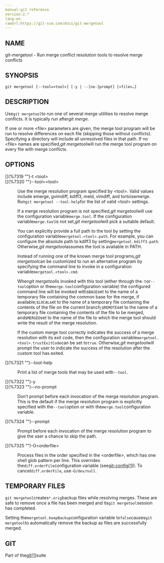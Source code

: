```yaml
---
manual:git reference
version:2.*
lang:en
rawUrl:https://git-scm.com/docs/git-mergetool
---
```



## [](%7315 "")NAME<a name="_name"></a>


git-mergetool - Run merge conflict resolution tools to resolve merge conflicts





## [](%7316 "")SYNOPSIS<a name="_synopsis"></a>

```
git mergetool [--tool=<tool>] [-y | --[no-]prompt] [<file>…​]
```




## [](%7317 "")DESCRIPTION<a name="_description"></a>


Use`git mergetool`to run one of several merge utilities to resolve merge conflicts. It is typically run after<em>git merge</em>.




If one or more &lt;file&gt; parameters are given, the merge tool program will be run to resolve differences on each file (skipping those without conflicts). Specifying a directory will include all unresolved files in that path. If no &lt;file&gt; names are specified,<em>git mergetool</em>will run the merge tool program on every file with merge conflicts.





## [](%7318 "")OPTIONS<a name="_options"></a>
<dl><dt id='git-mergetool--tlttoolgt'>[](%7319 "")-t &lt;tool&gt;</dt><dt id='git-mergetool---toollttoolgt'>[](%7320 "")--tool=&lt;tool&gt;</dt><dd>

Use the merge resolution program specified by &lt;tool&gt;. Valid values include emerge, gvimdiff, kdiff3, meld, vimdiff, and tortoisemerge. Run`git mergetool --tool-help`for the list of valid &lt;tool&gt; settings.



If a merge resolution program is not specified,<em>git mergetool</em>will use the configuration variable`merge.tool`. If the configuration variable`merge.tool`is not set,<em>git mergetool</em>will pick a suitable default.




You can explicitly provide a full path to the tool by setting the configuration variable`mergetool.<tool>.path`. For example, you can configure the absolute path to kdiff3 by setting`mergetool.kdiff3.path`. Otherwise,<em>git mergetool</em>assumes the tool is available in PATH.




Instead of running one of the known merge tool programs,<em>git mergetool</em>can be customized to run an alternative program by specifying the command line to invoke in a configuration variable`mergetool.<tool>.cmd`.




When<em>git mergetool</em>is invoked with this tool (either through the`-t`or`--tool`option or the`merge.tool`configuration variable) the configured command line will be invoked with`$BASE`set to the name of a temporary file containing the common base for the merge, if available;`$LOCAL`set to the name of a temporary file containing the contents of the file on the current branch;`$REMOTE`set to the name of a temporary file containing the contents of the file to be merged, and`$MERGED`set to the name of the file to which the merge tool should write the result of the merge resolution.




If the custom merge tool correctly indicates the success of a merge resolution with its exit code, then the configuration variable`mergetool.<tool>.trustExitCode`can be set to`true`. Otherwise,<em>git mergetool</em>will prompt the user to indicate the success of the resolution after the custom tool has exited.


</dd><dt id='git-mergetool---tool-help'>[](%7321 "")--tool-help</dt><dd>

Print a list of merge tools that may be used with`--tool`.

</dd><dt id='git-mergetool--y'>[](%7322 "")-y</dt><dt id='git-mergetool---no-prompt'>[](%7323 "")--no-prompt</dt><dd>

Don’t prompt before each invocation of the merge resolution program. This is the default if the merge resolution program is explicitly specified with the`--tool`option or with the`merge.tool`configuration variable.

</dd><dt id='git-mergetool---prompt'>[](%7324 "")--prompt</dt><dd>

Prompt before each invocation of the merge resolution program to give the user a chance to skip the path.

</dd><dt id='git-mergetool--Oltorderfilegt'>[](%7325 "")-O&lt;orderfile&gt;</dt><dd>

Process files in the order specified in the &lt;orderfile&gt;, which has one shell glob pattern per line. This overrides the`diff.orderFile`configuration variable (see[git-config[1]](%2249 "")). To cancel`diff.orderFile`, use`-O/dev/null`.

</dd></dl>



## [](%7326 "")TEMPORARY FILES<a name="_temporary_files"></a>


`git mergetool`creates`*.orig`backup files while resolving merges. These are safe to remove once a file has been merged and its`git mergetool`session has completed.




Setting the`mergetool.keepBackup`configuration variable to`false`causes`git mergetool`to automatically remove the backup as files are successfully merged.





## [](%7327 "")GIT<a name="_git"></a>


Part of the[git[1]](%2248 "")suite





